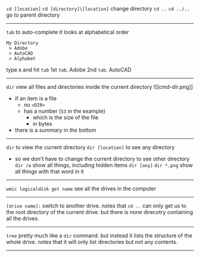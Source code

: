 `cd [location]`
`cd [directory]\[location]`
change directory
`cd ..`
`cd ../..`
go to parent directory
___
`tab` to auto-complete
it looks at alphabetical order
```Example
My Directory
 > Adobe
 > AutoCAD
 > Alphabet
```
type `A` and hit `tab`
	1st  `tab`. Adobe
	2nd `tab`. AutoCAD
___
`dir`
view all files and directories inside the current directory
![[cmd-dir.png]]
* if an item is a file
	* no `<DIR>`
	* has a number (`53` in the example)
		* which is the size of the file
		* in bytes
* there is a _summary_ in the bottom
___
`dir`
to view the current directory
`dir [location]`
to see any directory
* so we don't have to change the current directory to see other directory
`dir /a`
show all things, including hidden items
`dir [any]`
`dir *.png`
show all things with that word in it
___
`wmic logicaldisk get name`
see all the drives in the computer
___
`[drive name]:`
switch to another drive.
notes that `cd ..` can only get us to the root directory of the current drive. but there is none direcotry containing all the drives.
___
`tree`
pretty much like a `dir` command. but instead it lists the structure of the whole drive. notes that it will only list directories but not any contents.
___
